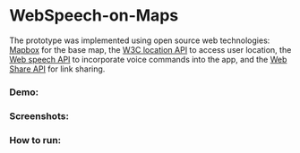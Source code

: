 # WebSpeech-on-Maps

The prototype was implemented using open source web technologies: [Mapbox](http://mapbox.com) for the base map, the [W3C location API](https://bit.ly/3ce4Mmx) to access user location, the [Web speech API](https://mzl.la/2UaRTDV) to incorporate voice commands into the app, and the [Web Share API](https://bit.ly/3gKqnXx) for link sharing.

### Demo:

### Screenshots:

### How to run:

